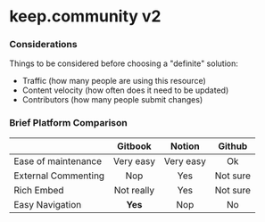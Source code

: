 # keep.community v2

### Considerations

Things to be considered before choosing a "definite" solution:

* Traffic \(how many people are using this resource\)
* Content velocity \(how often does it need to be updated\)
* Contributors \(how many people submit changes\)

### Brief Platform Comparison

|  | Gitbook | Notion | Github |
| :--- | :---: | :---: | :---: |
| Ease of maintenance | Very easy | Very easy | Ok |
| External Commenting | Nop | Yes | Not sure |
| Rich Embed | Not really | Yes | Not sure |
| Easy Navigation | **Yes** | Nop | No |

